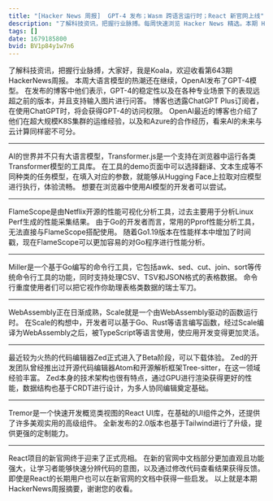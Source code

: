 ```yaml
---
title: "[Hacker News 周报]  GPT-4 发布；Wasm 跨语言运行时；React 新官网上线"
description: "了解科技资讯，把握行业脉搏。每周快速浏览 Hacker News 精选。本期 Hacker Newsletter 地址：https://mailchi.mp/hackernewsletter/643"
tags: []
date: 1679185800
bvid: BV1p84y1w7n6
---
```

了解科技资讯，把握行业脉搏，大家好，我是Koala，欢迎收看第643期HackerNews周报。
本周大语言模型的热潮还在继续，OpenAI发布了GPT-4模型。
在发布的博客中他们表示，GPT-4的稳定性以及在各种专业场景下的表现远超之前的版本，并且支持输入图片进行问答。
博客也透露ChatGPT Plus订阅者，在使用ChatGPT时，将会获得GPT-4的访问权限。
OpenAI最近的博客也介绍了他们在超大规模K8S集群的运维经验，以及和Azure的合作经历，看来AI的未来与云计算同样密不可分。

---

AI的世界并不只有大语言模型，Transformer.js是一个支持在浏览器中运行各类Transformer模型的工具库。
在工具的demo页面中可以选择翻译、文本生成等不同种类的任务模型，在填入对应的参数，就能够从Hugging Face上拉取对应模型进行执行，体验流畅。
想要在浏览器中使用AI模型的开发者可以尝试。

---

FlameScope是由Netflix开源的性能可视化分析工具，过去主要用于分析Linux Perf生成的性能采集结果。
由于Go的开发者而言，常用的Pprof性能分析工具，无法直接与FlameScope搭配使用。
随着Go1.19版本在性能样本中增加了时间戳，现在FlameScope可以更加容易的对Go程序进行性能分析。

---

Miller是一个基于Go编写的命令行工具，它包括awk、sed、cut、join、sort等传统命令行工具的功能，同时支持处理CSV、TSV和JSON格式的表格数据。
命令行重度使用者们可以把它视作你助理表格类数据的瑞士军刀。

---

WebAssembly正在日渐成熟，Scale就是一个由WebAssembly驱动的函数运行时。
在Scale的构想中，开发者可以基于Go、Rust等语言编写函数，经过Scale编译为WebAssembly之后，被TypeScript等语言使用，使应用开发变得更加灵活。

---

最近较为火热的代码编辑器Zed正式进入了Beta阶段，可以下载体验。
Zed的开发团队曾经推出过开源代码编辑器Atom和开源解析框架Tree-sitter，在这一领域经验丰富。
Zed本身的技术架构也很有特点，通过GPU进行渲染获得更好的性能，数据结构也基于CRDT进行设计，为多人协同编辑奠定基础。

---

Tremor是一个快速开发概览类视图的React UI库，在基础的UI组件之外，还提供了许多美观实用的高级组件。
全新发布的2.0版本也基于Tailwind进行了升级，提供更强的定制能力。

---

React项目的新官网终于迎来了正式亮相。
在新的官网中文档部分更加直观且功能强大，让学习者能够快速分辨代码的意图，以及通过修改代码查看结果获得反馈。
即使是React的长期用户也可以在新官网的文档中获得一些启发。
以上就是本期HackerNews周报摘要，谢谢您的收看。


